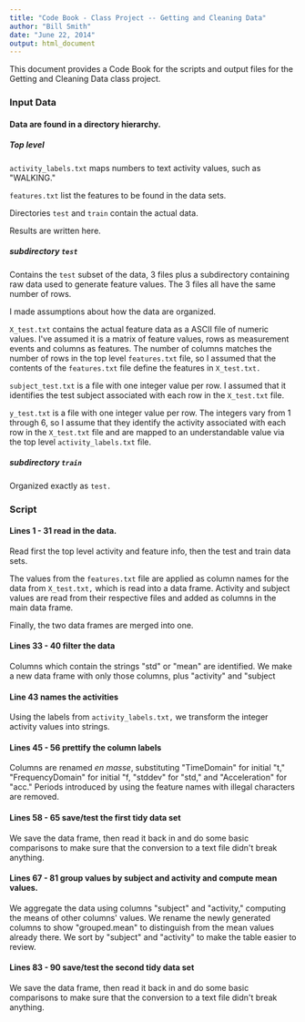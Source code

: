 ```yaml
---
title: "Code Book - Class Project -- Getting and Cleaning Data"
author: "Bill Smith"
date: "June 22, 2014"
output: html_document
---
```


This document provides a Code Book for the scripts and output files for the Getting and Cleaning Data class project.

### Input Data

#### Data are found in a directory hierarchy.

##### Top level

`activity_labels.txt` maps numbers to text activity values, such as "WALKING."

`features.txt` list the features to be found in the data sets.

Directories `test` and `train` contain the actual data.

Results are written here.

##### subdirectory `test`

Contains the `test` subset of the data, 3 files plus a subdirectory containing raw data used to generate feature values.  The 3 files all have the same number of rows.

I made assumptions about how the data are organized.

`X_test.txt` contains the actual feature data as a ASCII file of numeric values.  I've assumed it is a matrix of feature values, rows as measurement events and columns as features.  The number of columns matches the number of rows in the top level `features.txt` file, so I assumed that the contents of the `features.txt` file define the features in `X_test.txt.`

`subject_test.txt` is a file with one integer value per row.  I assumed that it identifies the test subject associated with each row in the `X_test.txt` file.

`y_test.txt` is a file with one integer value per row.  The integers vary from 1 through 6, so I assume that they identify the activity associated with each row in the `X_test.txt` file and are mapped to an understandable value via the top level `activity_labels.txt` file.

##### subdirectory `train`

Organized exactly as `test.`

### Script

#### Lines 1 - 31 read in the data.

Read first the top level activity and feature info, then the test and train data sets.

The values from the `features.txt` file are applied as column names for the data from `X_test.txt,` which is read into a data frame.  Activity and subject values are read from their respective files and added as columns in the main data frame.

Finally, the two data frames are merged into one.

#### Lines 33 - 40 filter the data

Columns which contain the strings "std" or "mean" are identified.  We make a new data frame with only those columns, plus "activity" and "subject

#### Line 43 names the activities

Using the labels from `activity_labels.txt,` we transform the integer activity values into strings.

#### Lines 45 - 56 prettify the column labels

Columns are renamed *en masse*, substituting "TimeDomain" for initial "t," "FrequencyDomain" for initial "f, "stddev" for "std," and "Acceleration" for "acc."  Periods introduced by using the feature names with illegal characters are removed.

#### Lines 58 - 65 save/test the first tidy data set

We save the data frame, then read it back in and do some basic comparisons to make sure that the conversion to a text file didn't break anything.

#### Lines 67 - 81 group values by subject and activity and compute mean values.

We aggregate the data using columns "subject" and "activity," computing the means of other columns' values.  We rename the newly generated columns to show "grouped.mean" to distinguish from the mean values already there.  We sort by "subject" and "activity" to make the table easier to review.

#### Lines 83 - 90 save/test the second tidy data set

We save the data frame, then read it back in and do some basic comparisons to make sure that the conversion to a text file didn't break anything.




